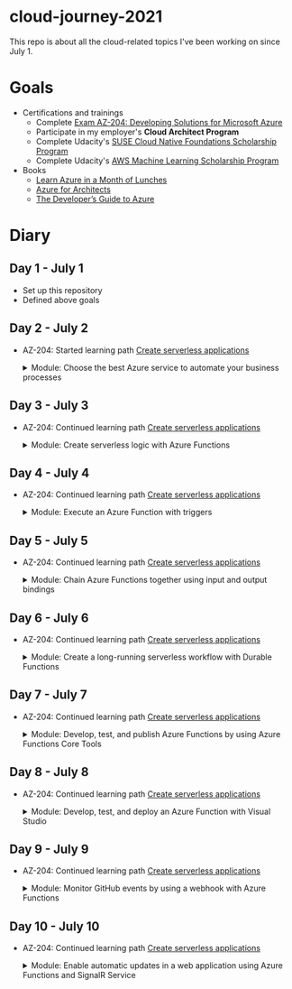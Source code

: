 # cloud-journey-2021
This repo is about all the cloud-related topics I've been working on since July 1.

# Goals
- Certifications and trainings
  - Complete [Exam AZ-204: Developing Solutions for Microsoft Azure](https://docs.microsoft.com/en-us/learn/certifications/exams/az-204)
  - Participate in my employer's __Cloud Architect Program__
  - Complete Udacity's [SUSE Cloud Native Foundations Scholarship Program](https://www.udacity.com/scholarships/suse-cloud-native-foundations-scholarship)
  - Complete Udacity's [AWS Machine Learning Scholarship Program](https://www.udacity.com/scholarships/aws-machine-learning-scholarship-program)
- Books
  - [Learn Azure in a Month of Lunches](https://azure.microsoft.com/en-us/resources/learn-azure-in-a-month-of-lunches/)
  - [Azure for Architects](https://azure.microsoft.com/en-us/resources/azure-for-architects/)
  - [
The Developer’s Guide to Azure
](https://azure.microsoft.com/en-us/campaigns/developer-guide/)

# Diary
## Day 1 - July 1
- Set up this repository
- Defined above goals

## Day 2 - July 2
- AZ-204: Started learning path [Create serverless applications](https://docs.microsoft.com/en-us/learn/paths/create-serverless-applications/)
    <details>
    <summary>Module: Choose the best Azure service to automate your business processes</summary>

  - Learned about different Azure technology options (Logic Apps, Microsoft Power Automate, WebJobs, Azure Functions)
  - All four technologies can
    - accept inputs
    - can run actions
    - can include conditions
    - can produce outputs
    - can be triggered based on a schedule or by an external event
  - [How to choose a service](https://docs.microsoft.com/en-us/learn/modules/choose-azure-service-to-integrate-and-automate-business-processes/3-analyze-the-decision-criteria)
  ![How to choose a service](https://docs.microsoft.com/en-us/learn/modules/choose-azure-service-to-integrate-and-automate-business-processes/media/3-service-choice-flow-diagram.png)
    </details>

## Day 3 - July 3
- AZ-204: Continued learning path [Create serverless applications](https://docs.microsoft.com/en-us/learn/paths/create-serverless-applications/)
    <details>
    <summary>Module: Create serverless logic with Azure Functions</summary>

  - Learned about the benefits and drawbacks of serverless compute solutions
    - \+ no need to provision VM servers
    - \+ stateless logic
    - \+ event driven
    - \- execution time
    - \- execution frequency
  - Created a function app in Azure Portal
  ![function app](screenshots/day3_function.png)
    </details>

## Day 4 - July 4
- AZ-204: Continued learning path [Create serverless applications](https://docs.microsoft.com/en-us/learn/paths/create-serverless-applications/)
    <details>
    <summary>Module: Execute an Azure Function with triggers</summary>

  - Learned about triggers for Azure Functions
    - Types of triggers
      - Timer
      - HTTP
      - Blob
      - Queue
      - Azure Cosmos DB
      - Event Hub
    - [CRON expression](https://github.com/atifaziz/NCrontab) for a timer trigger
  - Created a function app with a timer trigger in Azure Portal
  ![function app](screenshots/day4_timertrigger.png)
  - Created a function app with a blob trigger in Azure Portal
  ![function app](screenshots/day4_blobtrigger.png)
    </details>

## Day 5 - July 5
- AZ-204: Continued learning path [Create serverless applications](https://docs.microsoft.com/en-us/learn/paths/create-serverless-applications/)
    <details>
    <summary>Module: Chain Azure Functions together using input and output bindings</summary>

  - Learned about input and output bindings
  - Created a function app with an http trigger and a cosmos db input binding in Azure Portal
  ![function app](screenshots/day5_httptrigger_cosmosdbbinding.png)
  </details>

## Day 6 - July 6
- AZ-204: Continued learning path [Create serverless applications](https://docs.microsoft.com/en-us/learn/paths/create-serverless-applications/)
    <details>
    <summary>Module: Create a long-running serverless workflow with Durable Functions</summary>

  - Learned about the different types of durable functions
    - Client functions
    - Orchestrator functions
    - Activity functions
  - Learned about the different applications patterns
    - Function chaining
    - Fan out/fan in
    - Async HTTP APIs
    - Monitor
    - Human interaction
  - Created a durable function
  ![durable function](screenshots/day6_durablefunction.png)
</details>

## Day 7 - July 7
- AZ-204: Continued learning path [Create serverless applications](https://docs.microsoft.com/en-us/learn/paths/create-serverless-applications/)
    <details>
    <summary>Module: Develop, test, and publish Azure Functions by using Azure Functions Core Tools</summary>

  - Learned how to create Azure Functions locally and publish it to Azure
    - func init
    - func new
    - func start
    - func azure functionapp publish <app_name>
  ![func](screenshots/day7_func.png)
</details>

## Day 8 - July 8
- AZ-204: Continued learning path [Create serverless applications](https://docs.microsoft.com/en-us/learn/paths/create-serverless-applications/)
    <details>
    <summary>Module: Develop, test, and deploy an Azure Function with Visual Studio</summary>

  - Learned how to create Azure Functions in Visual Studio 2019
    - Installed _ASP.NET and web development_ and _Azure development_ workloads
    - Created Function App in VS 2019
    - Tested it locally
    - Deployed it to Azure
    - Ran local unit tests
  ![func](screenshots/day8_vs.png)
  ![func](screenshots/day8_vs_publish.png)
  ![func](screenshots/day8_vs_unittests.png)
</details>

## Day 9 - July 9
- AZ-204: Continued learning path [Create serverless applications](https://docs.microsoft.com/en-us/learn/paths/create-serverless-applications/)
    <details>
    <summary>Module: Monitor GitHub events by using a webhook with Azure Functions</summary>

  - Learned how to create a webhook to receive data from GitHub
    - Webhooks settings in GitHub
    - Securing the webhook with a secret
    - Extracting values from the webhook request
  ![func](screenshots/day9_webhook.png)
</details>

## Day 10 - July 10
- AZ-204: Continued learning path [Create serverless applications](https://docs.microsoft.com/en-us/learn/paths/create-serverless-applications/)
    <details>
    <summary>Module: Enable automatic updates in a web application using Azure Functions and SignalR Service</summary>

  - Learned how to use an efficient web application architecture
    - communication between server and client only happens when data has changed
    - Use Cosmos DB trigger to detect data change
    - improve response time
</details>

